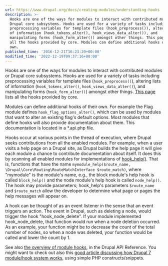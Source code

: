 ```yaml
---
url: https://www.drupal.org/docs/creating-modules/understanding-hooks
description: >-
  Hooks are one of the ways for modules to interact with contributed modules or
  Drupal core subsystems. Hooks are used for a variety of tasks including
  preprocessing variables for template files (hook_preprocess()), altering lists
  of information (hook_tokens_alter(), hook_views_data_alter()), and
  manipulating forms (hook_form_alter()) amongst other things. This page lists
  all the hooks provided by core. Modules can define additional hooks of their
  own.
published_time: '2016-12-21T16:23:20+00:00'
modified_time: '2022-12-19T09:37:16+00:00'
---
```

Hooks are one of the ways for modules to interact with contributed modules or Drupal core subsystems. Hooks are used for a variety of tasks including preprocessing variables for template files (`hook_preprocess()`), altering lists of information (`hook_tokens_alter()`, `hook_views_data_alter()`), and manipulating forms (`hook_form_alter()`) amongst other things. [This page](http://api.drupal.org/api/group/hooks "Drupal API reference - Hooks") lists all the hooks provided by core.

Modules can define additional hooks of their own. For example the Flag module defines `hook_flag_options_alter()`, which can be used by modules that want to alter an existing flag's default options. Most modules that define hooks will also provide documentation about them. This documentation is located in a \*.api.php file.

Hooks occur at various points in the thread of execution, where Drupal seeks contributions from all the enabled modules. For example, when a user visits a help page on a Drupal site, as Drupal builds the help page it will give each module a chance to contribute documentation about itself. It does this by scanning all enabled modules for implementations of [hook\_help()](https://api.drupal.org/api/drupal/core%21modules%21help%21help.api.php/function/hook%5Fhelp). That is, functions that have the name `mymodule_help($route_name, \Drupal\Core\Routing\RouteMatchInterface $route_match)`, where "mymodule" is the module's name, e.g., the block module's help hook is called `block_help()` and the node module's help hook is called `node_help()`. The hook may provide parameters; hook\_help's parameters `$route_name` and `$route_match` allow the developer to determine what page or pages the help messages will appear on.

A hook can be thought of as an event listener in the sense that an event triggers an action. The event in Drupal, such as deleting a node, would trigger the hook "hook\_node\_delete". If your module implemented hook\_node\_delete, that function would run when a node deletion occurred. As an example, your function might be to decrease the count of the total number of nodes, so when a node was deleted, your function would be called and lower the count by 1.

See also [the overview of module hooks](http://api.drupal.org/api/group/hooks "Drupal API reference - Hooks"), in the Drupal API Reference. You might want to check out also this [good article discussing how Drupal 7 module/hook system works](http://alanstorm.com/drupal%5Fmodule%5Fhooks), using simple PHP constructs/snippets.